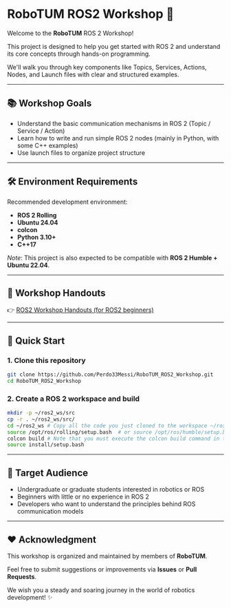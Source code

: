 # RoboTUM ROS2 Workshop 🚀

Welcome to the **RoboTUM** ROS 2 Workshop!  

This project is designed to help you get started with ROS 2 and understand its core concepts through hands-on programming.  

We'll walk you through key components like Topics, Services, Actions, Nodes, and Launch files with clear and structured examples.

---

## 📚 Workshop Goals

- Understand the basic communication mechanisms in ROS 2 (Topic / Service / Action)
- Learn how to write and run simple ROS 2 nodes (mainly in Python, with some C++ examples)
- Use launch files to organize project structure

---

## 🛠️ Environment Requirements

Recommended development environment:

- **ROS 2 Rolling**  
- **Ubuntu 24.04**
- **colcon**
- **Python 3.10+**
- **C++17**

*Note*: This project is also expected to be compatible with **ROS 2 Humble + Ubuntu 22.04**.

---

## 📄 Workshop Handouts

👉 [ROS2 Workshop Handouts (for ROS2 beginners)](https://www.notion.so/starryocean/ROS2-Workshop-ROS2-ROS2-Workshop-Handouts-for-ROS2-beginners-1ff866ba436e8056b00fc457636b7952?source=copy_link)

---

## 🚀 Quick Start

### 1. Clone this repository

```bash
git clone https://github.com/Perdo33Messi/RoboTUM_ROS2_Workshop.git
cd RoboTUM_ROS2_Workshop
```  

### 2. Create a ROS 2 workspace and build
```bash
mkdir -p ~/ros2_ws/src
cp -r . ~/ros2_ws/src/
cd ~/ros2_ws # Copy all the code you just cloned to the workspace ~/ros2_ws/src/.
source /opt/ros/rolling/setup.bash  # or source /opt/ros/humble/setup.bash
colcon build # Note that you must execute the colcon build command in the workspace root directory
source install/setup.bash
```


---

## 🎯 Target Audience

- Undergraduate or graduate students interested in robotics or ROS  
- Beginners with little or no experience in ROS 2  
- Developers who want to understand the principles behind ROS communication models

---

## ❤️ Acknowledgment

This workshop is organized and maintained by members of **RoboTUM**.  

Feel free to submit suggestions or improvements via **Issues** or **Pull Requests**.  

We wish you a steady and soaring journey in the world of robotics development! ✨
